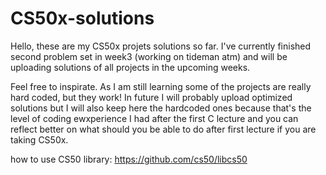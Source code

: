 # CS50x-solutions

Hello, these are my CS50x projets solutions so far. I've currently finished second problem set in week3 (working on tideman atm) and will be uploading solutions of all projects in the upcoming weeks.

Feel free to inspirate. As I am still learning some of the projects are really hard coded, but they work!
In future I will probably upload optimized solutions but I will also keep here the hardcoded ones because that's the level of coding ewxperience I had after the first C lecture and you can reflect better on what should you be able to do after first lecture if you are taking CS50x.

how to use CS50 library: https://github.com/cs50/libcs50
